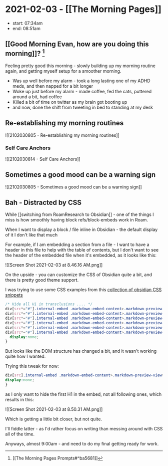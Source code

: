 # 2021-02-03 - [[The Morning Pages]]

- start: 07:34am
- end:  08:51am

## [[Good Morning Evan, how are you doing this morning]]? [^1]

[^1]: [[The Morning Pages Prompts#^ba5681]]

Feeling pretty good this morning - slowly building up my morning routine again, and getting myself setup for a smoother morning.

- Was up well before my alarm - took a long lasting one of my ADHD meds, and then napped for a bit longer
- Woke up just before my alarm - made coffee, fed the cats, puttered around a bit, had coffee
- Killed a bit of time on twitter as my brain got booting up
- and now, done the shift from tweeting in bed to standing at my desk 

## Re-establishing my morning routines

![[2102030805 - Re-establishing my morning routines]]

### Self Care Anchors 

![[2102030814 - Self Care Anchors]]


## Sometimes a good mood can be a warning sign

![[2102030805 - Sometimes a good mood can be a warning sign]]


## Bah - Distracted by CSS

While [[switching from RoamResearch to Obsidian]]  - one of the things I miss is how smoothly having block refs/block-embeds work in Roam. 

When I want to display a block / file inline in Obsidian - the default display of it I don't like that much

For example, if I am embedding a section from a file - I want to have a header in this file to help with the table of contents, but I don't want to see the header of the embedded file when it's embedded, as it looks like this:

![[Screen Shot 2021-02-03 at 8.46.16 AM.png]]

On the upside - you can customize the CSS of Obsidian quite a bit, and there is pretty good theme support.

I was trying to use some CSS examples from this [collection of obsidian CSS snippets](https://github.com/Dmitriy-Shulha/obsidian-css-snippets/blob/master/Snippets/Embeds.md)

```css
/* Hide all H1 in transclusions .... */
div[src*="#"].internal-embed .markdown-embed-content>.markdown-preview-view>div.markdown-preview-sizer>div.markdown-preview-section > h1,
div[src*="#"].internal-embed .markdown-embed-content>.markdown-preview-view>div.markdown-preview-sizer>div.markdown-preview-section > h2,
div[src*="#"].internal-embed .markdown-embed-content>.markdown-preview-view>div.markdown-preview-sizer>div.markdown-preview-section > h3,
div[src*="#"].internal-embed .markdown-embed-content>.markdown-preview-view>div.markdown-preview-sizer>div.markdown-preview-section > h4,
div[src*="#"].internal-embed .markdown-embed-content>.markdown-preview-view>div.markdown-preview-sizer>div.markdown-preview-section > h5,
div[src*="#"].internal-embed .markdown-embed-content>.markdown-preview-view>div.markdown-preview-sizer>div.markdown-preview-section > h6 {
  display:none;
}
```

But looks like the DOM structure has changed a bit, and it wasn't working quite how I wanted.

Trying this tweak for now:

```css
div[src].internal-embed .markdown-embed-content>.markdown-preview-view>div.markdown-preview-sizer > div:nth-child(2)  > h1 {
display:none;
}
```

as I only want to hide the first H1 in the embed, not all following ones, which results in this:

![[Screen Shot 2021-02-03 at 8.50.31 AM.png]]

Which is getting a little bit closer, but not quite. 

I'll fiddle latter - as I'd rather focus on writing than messing around with CSS all of the time.

Anyways, almost 9:00am - and need to do my final getting ready for work.